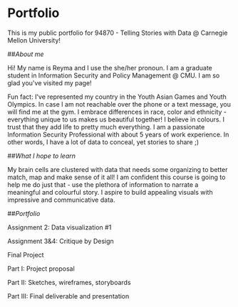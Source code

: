 # Portfolio 
This is my public portfolio for 94870 - Telling Stories with Data @ Carnegie Mellon University!

##*About me*

Hi! My name is Reyma and I use the she/her pronoun. I am a graduate student in Information Security and Policy Management @ CMU. 
I am so glad you've visited my page!

Fun fact: I've represented my country in the Youth Asian Games and Youth Olympics. In case I am not reachable over the phone or a text message, you will find me at the gym. I embrace differences in race, color and ethnicity - everything unique to us makes us beautiful together!
I believe in colours. I trust that they add life to pretty much everything.
I am a passionate Information Security Professional with about 5 years of work experience. In other words, I have a lot of data to conceal, yet stories to share ;)

##*What I hope to learn*

My brain cells are clustered with data that needs some organizing to better match, map and make sense of it all! I am confident this course is going to help me do just that - use the plethora of information to narrate a meaningful and colourful story.
I aspire to build appealing visuals with impressive and communicative data.


##*Portfolio*

Assignment 2: Data visualization #1

Assignment 3&4: Critique by Design

Final Project

  Part I: Project proposal
  
  Part II: Sketches, wireframes, storyboards
  
  Part III: Final deliverable and presentation
